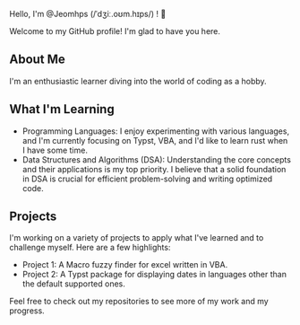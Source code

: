 Hello, I'm @Jeomhps (/ˈdʒiː.oʊm.hɪps/) ! 👋

Welcome to my GitHub profile! I'm glad to have you here.

## About Me

I'm an enthusiastic learner diving into the world of coding as a hobby.

## What I'm Learning

- Programming Languages: I enjoy experimenting with various languages, and I'm currently focusing on Typst, VBA, and I'd like to learn rust when I have some time.
- Data Structures and Algorithms (DSA): Understanding the core concepts and their applications is my top priority. I believe that a solid foundation in DSA is crucial for efficient problem-solving and writing optimized code.

## Projects

I'm working on a variety of projects to apply what I've learned and to challenge myself. Here are a few highlights:

- Project 1: A Macro fuzzy finder for excel written in VBA.
- Project 2: A Typst package for displaying dates in languages other than the default supported ones.

Feel free to check out my repositories to see more of my work and my progress.
